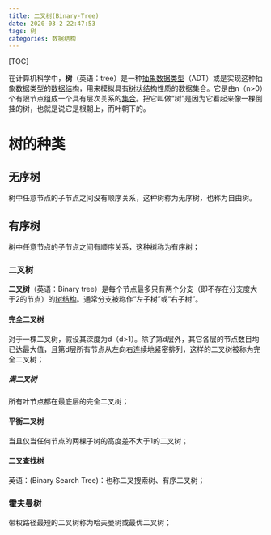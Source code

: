 ```yaml
---
title: 二叉树(Binary-Tree)
date: 2020-03-2 22:47:53
tags: 树
categories: 数据结构
---
```


[TOC]

在计算机科学中，**树**（英语：tree）是一种[抽象数据类型](https://zh.wikipedia.org/wiki/抽象資料型別)（ADT）或是实现这种抽象数据类型的[数据结构](https://zh.wikipedia.org/wiki/資料結構)，用来模拟具[有树状结构](https://zh.wikipedia.org/wiki/樹狀結構)性质的数据集合。它是由n（n>0）个有限节点组成一个具有层次关系的[集合](https://zh.wikipedia.org/wiki/集合_(数学))。把它叫做“树”是因为它看起来像一棵倒挂的树，也就是说它是根朝上，而叶朝下的。

# 树的种类

## 无序树

树中任意节点的子节点之间没有顺序关系，这种树称为无序树，也称为自由树。

## 有序树

树中任意节点的子节点之间有顺序关系，这种树称为有序树；

### 二叉树

**二叉树**（英语：Binary tree）是每个节点最多只有两个分支（即不存在分支度大于2的节点）的[树结构](https://zh.wikipedia.org/wiki/树结构)。通常分支被称作“左子树”或“右子树”。

#### 完全二叉树

对于一棵二叉树，假设其深度为d（d>1）。除了第d层外，其它各层的节点数目均已达最大值，且第d层所有节点从左向右连续地紧密排列，这样的二叉树被称为完全二叉树；

##### 满二叉树

所有叶节点都在最底层的完全二叉树；

#### 平衡二叉树

当且仅当任何节点的两棵子树的高度差不大于1的二叉树；

#### 二叉查找树

英语：(Binary Search Tree)：也称二叉搜索树、有序二叉树；

### 霍夫曼树

带权路径最短的二叉树称为哈夫曼树或最优二叉树；

